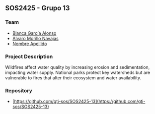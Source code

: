 ## SOS2425 - Grupo 13
### Team
- [Blanca García Alonso](https://github.com/blancagrclns)
- [Alvaro Morillo Navajas](https://github.com/alvmornav)
- [Nombre Apellido](https://github.com/usuario3)

### Project Description
Wildfires affect water quality by increasing erosion and sedimentation, impacting water supply. National parks protect key watersheds but are vulnerable to fires that alter their ecosystem and water availability.

### Repository
- [https://github.com/gti-sos/SOS2425-13](https://github.com/gti-sos/SOS2425-13)
